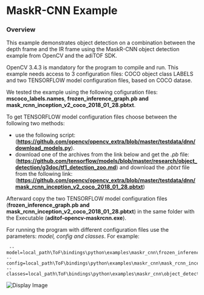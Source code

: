 # MaskR-CNN Example

### Overview
This example  demonstrates object detection on a combination between the depth frame and the IR frame using the MaskR-CNN object detection example from OpenCV and the adiTOF SDK.

OpenCV 3.4.3 is mandatory for the program to compile and run.
This example needs access to 3 configuration files: COCO object class LABELS and two TENSORFLOW model configuration files, based on COCO datase. 

We tested the example using the following cofiguration files: **mscoco_labels.names**, **frozen_inference_graph.pb and mask_rcnn_inception_v2_coco_2018_01_28.pbtxt**. 

To get TENSORFLOW  model configuration files choose between the following two methods:
* use the  following script:
(**https://github.com/opencv/opencv_extra/blob/master/testdata/dnn/download_models.py**). 
* download one of the archives from the link below and get the *.pb* file:
(**https://github.com/tensorflow/models/blob/master/research/object_detection/g3doc/tf1_detection_zoo.md**) 
and download the *.pbtxt* file from the following link: (**https://github.com/opencv/opencv_extra/blob/master/testdata/dnn/mask_rcnn_inception_v2_coco_2018_01_28.pbtxt**)

Afterward copy the two TENSORFLOW model configuration files (**frozen_inference_graph.pb and mask_rcnn_inception_v2_coco_2018_01_28.pbtxt**) in the same folder with the Executable (**aditof-opencv-maskrcnn.exe**). 

For running the program with different configuration files use the parameters: *model, config and classes*. 
For example:
```console
 --model=local_path\ToF\bindings\python\examples\maskr_cnn\frozen_inference_graph.pb --config=local_path\ToF\bindings\python\examples\maskr_cnn\mask_rcnn_inception_v2_coco_2018_01_28.pbtxt --classes=local_path\ToF\bindings\python\examples\maskr_cnn\object_detection_classes_coco.txt
```

![Display Image](/doc/img/maskrcnn_cpp.png) 
